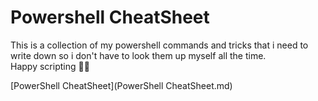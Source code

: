 # Powershell CheatSheet

This is a collection of my powershell commands and tricks that i need to write down so i don't have to look them up myself all the time.<br>
Happy scripting 🧑‍💻

[PowerShell CheatSheet](PowerShell CheatSheet.md)
